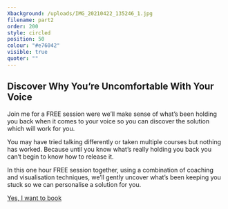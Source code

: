 ```yaml
---
Xbackground: /uploads/IMG_20210422_135246_1.jpg
filename: part2
order: 200
style: circled
position: 50
colour: "#e76042"
visible: true
quoter: ""
---
```

## Discover Why You’re Uncomfortable With Your Voice

Join me for a FREE session were we’ll make sense of what’s been holding you back when it comes to your voice so you can discover the solution which will work for you.

You may have tried talking differently or taken multiple courses but nothing has worked. Because until you know what’s really holding you back you can’t begin to know how to release it.

In this one hour FREE session together, using a combination of coaching and visualisation techniques, we’ll gently uncover what’s been keeping you stuck so we can personalise a solution for you.

<a class="cta" href="https://calendly.com/rachelgoth/sessionpackage">Yes, I want to book</a>